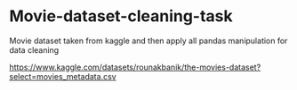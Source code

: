 # Movie-dataset-cleaning-task
Movie dataset taken from kaggle and then apply all pandas manipulation for data cleaning


https://www.kaggle.com/datasets/rounakbanik/the-movies-dataset?select=movies_metadata.csv
